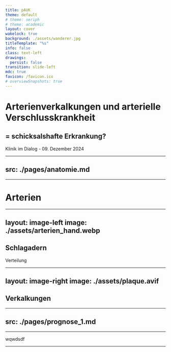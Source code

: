 ```yaml
---
title: pAVK
theme: default
# theme: seriph
# theme: academic
layout: cover
wakelock: true
background: ./assets/wanderer.jpg
titleTemplate: "%s"
info: false
class: text-left
drawings:
  persist: false
transition: slide-left
mdc: true
favicon: /favicon.ico
# overviewSnapshots: true
---
```


# Arterienverkalkungen und arterielle Verschlusskrankheit

## = schicksalshafte Erkrankung?

<div class="abs-bl m-6">
Klinik im Dialog - 09. Dezember 2024
</div>

---
src: ./pages/anatomie.md
---

---

<h1 class="absolute left-26 top-20 !text-(shadow-lg 6xl)">Arterien</h1>
<SlidevVideo autoplay>
<source src="./assets/vid_arterien.mp4" type="video/mp4" />
</SlidevVideo>

---
layout: image-left
image: ./assets/arterien_hand.webp
---

## Schlagadern

Verteilung

---
layout: image-right
image: ./assets/plaque.avif
---

## Verkalkungen

---
src: ./pages/prognose_1.md
---

---

wqwdsdf

---

